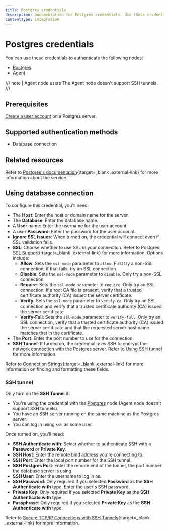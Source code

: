 ```yaml
---
title: Postgres credentials
description: Documentation for Postgres credentials. Use these credentials to authenticate Postgres in n8n, a workflow automation platform.
contentType: integration
---
```


# Postgres credentials

You can use these credentials to authenticate the following nodes:

- [Postgres](/integrations/builtin/app-nodes/n8n-nodes-base.postgres/)
- [Agent](/integrations/builtin/cluster-nodes/root-nodes/n8n-nodes-langchain.agent)

/// note | Agent node users
The Agent node doesn't support SSH tunnels.
///

## Prerequisites

[Create a user account](https://www.postgresql.org/docs/current/sql-createuser.html) on a Postgres server. 

## Supported authentication methods

- Database connection

## Related resources

Refer to [Postgres's documentation](https://www.postgresql.org/docs/16/index.html){:target=_blank .external-link} for more information about the service.

## Using database connection

To configure this credential, you'll need:

- The **Host**: Enter the host or domain name for the server.
- The **Database**: Enter the database name.
- A **User** name: Enter the username for the user account.
- A user **Password**: Enter the password for the user account.
- **Ignore SSL Issues**: When turned on, the credential will connect even if SSL validation fails.
- **SSL**: Choose whether to use SSL in your connection. Refer to Postgres [SSL Support](https://www.postgresql.org/docs/16/libpq-ssl.html){:target=_blank .external-link} for more information. Options include:
    - **Allow**: Sets the `ssl-mode` parameter to `allow`. First try a non-SSL connection; if that fails, try an SSL connection.
    - **Disable**: Sets the `ssl-mode` parameter to `disable`. Only try a non-SSL connection.
    - **Require**: Sets the `ssl-mode` parameter to `require`. Only try an SSL connection. If a root CA file is present, verify that a trusted certificate authority (CA) issued the server certificate.
    - **Verify**: Sets the `ssl-mode` parameter to `verify-ca`. Only try an SSL connection and verify that a trusted certificate authority (CA) issued the server certificate.
    - **Verify-Full**: Sets the `ssl-mode` parameter to `verify-full`. Only try an SSL connection, verify that a trusted certificate authority (CA) issued the server certificate and that the requested server host name matches that in the certificate.
- The **Port**: Enter the port number to use for the connection.
- **SSH Tunnel**: If turned on, the credential uses SSH to encrypt the network connection with the Postgres server. Refer to [Using SSH tunnel](#using-ssh-tunnel) for more information.

Refer to [Connection Strings](https://www.postgresql.org/docs/16/libpq-connect.html#LIBPQ-CONNSTRING){:target=_blank .external-link} for more information on finding and formatting these fields.

### SSH tunnel

Only turn on the **SSH Tunnel** if:

- You're using the credential with the [Postgres](/integrations/builtin/app-nodes/n8n-nodes-base.postgres/) node (Agent node doesn't support SSH tunnels).
- You have an SSH server running on the same machine as the Postgres server.
- You can log in using `ssh` as some user.

Once turned on, you'll need:

- **SSH Authenticate with**: Select whether to authenticate SSH with a **Password** or **Private Key**.
- **SSH Host**: Enter the remote bind address you're connecting to.
- **SSH Port**: Enter the local port number for the SSH tunnel.
- **SSH Postgres Port**: Enter the remote end of the tunnel, the port number the database server is using.
- **SSH User**: Enter the username to log in as.
- **SSH Password**: Only required if you selected **Password** as the **SSH Authenticate with** type. Enter the user's SSH password.
- **Private Key**: Only required if you selected **Private Key** as the **SSH Authenticate with** type.
- **Passphrase**: Only required if you selected **Private Key** as the **SSH Authenticate with** type.

Refer to [Secure TCP/IP Connections with SSH Tunnels](https://www.postgresql.org/docs/16/ssh-tunnels.html){:target=_blank .external-link} for more information.
